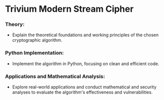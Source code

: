 # Trivium Modern Stream Cipher

### Theory:
- Explain the theoretical foundations and working principles of the chosen cryptographic algorithm.


### Python Implementation:

- Implement the algorithm in Python, focusing on clean and efficient code.

### Applications and Mathematical Analysis:

- Explore real-world applications and conduct mathematical and security analyses to evaluate the algorithm's effectiveness and vulnerabilities.
